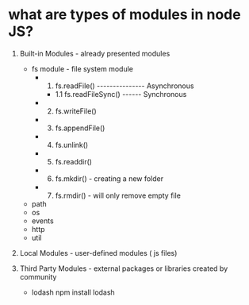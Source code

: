 # what are types of modules in node JS?
1. Built-in Modules - already presented modules
    - fs module - file system module
        - 1. fs.readFile() --------------- Asynchronous
            - 1.1 fs.readFileSync() ------ Synchronous
        - 2. fs.writeFile()
        - 3. fs.appendFile() 
        - 4. fs.unlink()
        - 5. fs.readdir()
        - 6. fs.mkdir() - creating a new folder
        - 7. fs.rmdir() - will only remove empty file 
    - path
    - os
    - events
    - http
    - util

2. Local Modules - user-defined modules ( js files)
    
3. Third Party Modules - external packages or libraries created by community
    - lodash
        npm install lodash